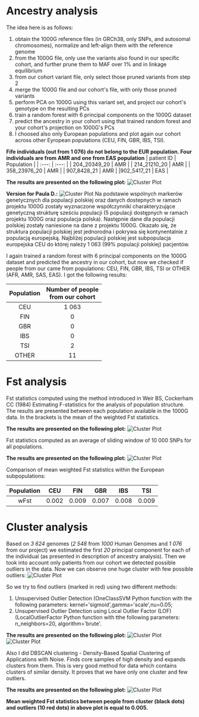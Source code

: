 # Ancestry analysis #


The idea here is as follows:
1. obtain the 1000G reference files (in GRCh38, only SNPs, and autosomal chromosomes), normalize and left-align them with the reference genome
2. from the 1000G file, only use the variants also found in our specific cohort, and further prune them to MAF over 1% and in linkage equilibrium
3. from our cohort variant file, only select those pruned variants from step 2
4. merge the 1000G file and our cohort's file, with only those pruned variants
5. perform PCA on 1000G using this variant set, and project our cohort's genotype on the resulting PCs
6. train a random forest with 6 principal components on the 1000G dataset
7. predict the ancestry in your cohort using that trained random forest and your cohort's projection on 1000G's PCs
8. I choosed also only European populations and plot again our cohort across other Eyropean populations (CEU, FIN, GBR, IBS, TSI). 

**Fife individuals (out from 1 076) do not belong to the EUR population. Four individuals are from AMR and one from EAS population**
| patient ID | Population |
| :---: | :---: |
| 204_20349_20 | AMR | 
| 214_21210_20 | AMR |
| 358_23976_20 | AMR |
| 907_8428_21 | AMR |
|902_5417_21 | EAS |

**The results are presented on the following plot:**
![Cluster Plot](https://github.com/MNMdiagnostics/NaszeGenomy/blob/main/ClusterAnalysis/ancestryPCAFULL.jpeg) 

**Version for Paula D.:**
![Cluster Plot](https://github.com/MNMdiagnostics/NaszeGenomy/blob/main/ClusterAnalysis/ancestryPCAFULLpopV2.jpeg) 
Na podstawie wspólnych markerów genetycznych dla populacji polskiej oraz danych dostepnych w ramach projektu 1000G zostały wyznaczone współczynniki charakteryzujące genetyczną strukturę sześciu populacji (5 populacji dostępnych w ramach projektu 1000G oraz populacja polska). Następnie dane dla populacji polskiej zostały naniesione na dane z projektu 1000G. Okazało się, że struktura populacji polskiej jest jednorodna i pokrywa się kontynentalnie z populacją europejską. Najbliżej populacji polskiej jest subpopulacja europejska CEU do której należy 1 063 (99% populacji polskiej) pacjentów.

I again trained a random forest with 6 principal components on the 1000G dataset and predicted the ancestry in our cohort, but now we checked if people from our came from populations: CEU, FIN, GBR, IBS, TSI or OTHER (AFR, AMR, SAS, EAS). I got the following results:

| Population | Number of people <br /> from our cohort |
| :---: | :---: |
| CEU | 1 063 | 
| FIN | 0 |
| GBR | 0 |
| IBS | 0 |
| TSI | 2 |
| OTHER | 11|

# Fst analysis #
Fst statistics computed using the method introduced in Weir BS, Cockerham CC (1984) Estimating F-statistics for the analysis of population structure. The results are presented between each population available in the 1000G data. In the brackets is the mean of the weighted Fst statistics.

**The results are presented on the following plot:**
![Cluster Plot](https://github.com/MNMdiagnostics/NaszeGenomy/blob/main/ClusterAnalysis/FST2v2.jpeg)

Fst statistics computed as an average of sliding window of 10 000 SNPs for all populations.

**The results are presented on the following plot:**
![Cluster Plot](https://github.com/MNMdiagnostics/NaszeGenomy/blob/main/ClusterAnalysis/FST222v2.jpeg)

Comparison of mean weighted Fst statistics within the European subpopulations:

| Population | CEU | FIN | GBR | IBS | TSI |
| :---: | :---: | :---: | :---: | :---: | :---: |
| wFst | 0.002 | 0.009 | 0.007 | 0.008 | 0.009 | 

# Cluster analysis #
Based on *3 624* genomes (*2 548* from *1000* Human Genomes and *1 076* from our project) we estimated the first *20* principal component for each of the individual (as presented in description of ancestry analysis). Then we took into account only patients from our cohort we detected possible outliers in the data. Now we can observe one huge cluster with few possible outliers:
![Cluster Plot](https://github.com/MNMdiagnostics/NaszeGenomy/blob/main/ClusterAnalysis/posOUT.jpeg) 

So we try to find outliers (marked in red) using two different methods:
1. Unsupervised Outlier Detection (OneClassSVM Python function with the following parameters: kernel='sigmoid',gamma='scale',nu=0.05;
2. Unsupervised Outlier Detection using Local Outlier Factor (LOF) (LocalOutlierFactor Python function with tthe following parameters: n_neighbors=20, algorithm='brute'.

**The results are presented on the following plot:**
![Cluster Plot](https://github.com/MNMdiagnostics/NaszeGenomy/blob/main/ClusterAnalysis/PLOT1.png) 
![Cluster Plot](https://github.com/MNMdiagnostics/NaszeGenomy/blob/main/ClusterAnalysis/PLOT2.png) 

Also I did DBSCAN clustering - Density-Based Spatial Clustering of Applications with Noise. Finds core samples of high density and expands clusters from them. This is very good method for data which contains clusters of similar density. It proves that we have only one cluster and few outliers.

**The results are presented on the following plot:**
![Cluster Plot](https://github.com/MNMdiagnostics/NaszeGenomy/blob/main/ClusterAnalysis/clusterPCAv2.jpeg) 

**Mean weighted Fst statistics between people from cluster (black dots) and outliers (10 red dots) in above plot is equal to 0.005.**

